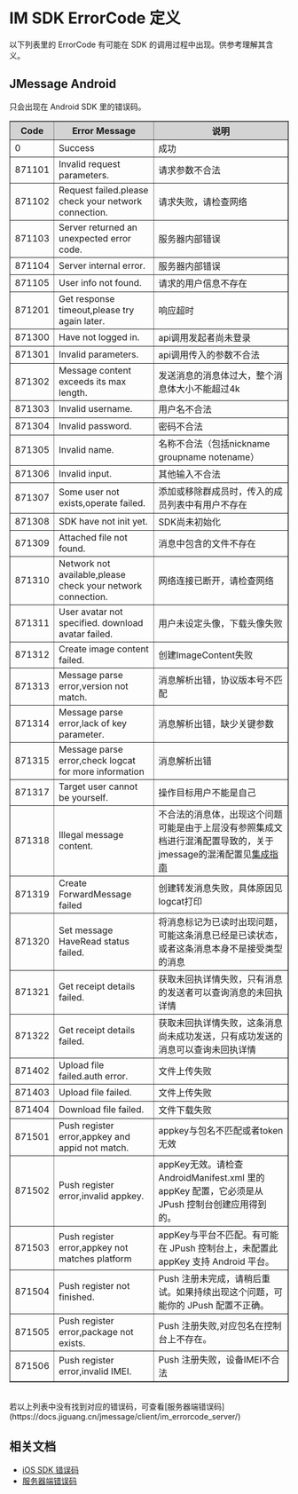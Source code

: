 # IM SDK ErrorCode 定义

以下列表里的 ErrorCode 有可能在 SDK 的调用过程中出现。供参考理解其含义。


## JMessage Android

只会出现在 Android SDK 里的错误码。

<div class="table-d" align="center" >
	<table border="1" width = "100%">
		<tr  bgcolor="#D3D3D3" >
			<th >Code</th>
			<th>Error Message</th>
			<th>说明</th>
		</tr>
	<tr >
	  <td>0</td>
	  <td>Success</td>
	  <td>成功</td>
	</tr>
    <tr >
      <td>871101</td>
      <td>Invalid request parameters.</td>
      <td>请求参数不合法</td>
    </tr>
    <tr >
      <td>871102</td>
      <td>Request failed.please check your network connection.</td>
      <td>请求失败，请检查网络</td>
    </tr>
    <tr >
      <td>871103</td>
      <td>Server returned an unexpected error code.</td>
      <td>服务器内部错误</td>
    </tr>
    <tr >
      <td>871104</td>
      <td>Server internal error.</td>
      <td>服务器内部错误</td>
    </tr>
    <tr >
      <td>871105</td>
      <td>User info not found.</td>
      <td>请求的用户信息不存在</td>
    </tr>
    <tr >
      <td>871201</td>
      <td>Get response timeout,please try again later.</td>
      <td>响应超时</td>
    </tr>
    <tr >
      <td>871300</td>
      <td>Have not logged in.</td>
      <td>api调用发起者尚未登录</td>
    </tr>
    <tr >
      <td>871301</td>
      <td>Invalid parameters.</td>
      <td>api调用传入的参数不合法</td>
    </tr>
    <tr >
      <td>871302</td>
      <td>Message content exceeds its max length.</td>
      <td>发送消息的消息体过大，整个消息体大小不能超过4k</td>
    </tr>
    <tr >
      <td>871303</td>
      <td>Invalid username.</td>
      <td>用户名不合法</td>
    </tr>
    <tr >
      <td>871304</td>
      <td>Invalid password.</td>
      <td>密码不合法</td>
    </tr>
    <tr >
      <td>871305</td>
      <td>Invalid name.</td>
      <td>名称不合法（包括nickname groupname notename）  </td>
    </tr>
    <tr >
      <td>871306</td>
      <td>Invalid input.</td>
      <td>其他输入不合法</td>
    </tr>
    <tr >
      <td>871307</td>
      <td>Some user not exists,operate failed.</td>
      <td>添加或移除群成员时，传入的成员列表中有用户不存在</td>
    </tr>
    <tr >
      <td>871308</td>
      <td>SDK have not init yet.</td>
      <td>SDK尚未初始化</td>
    </tr>
    <tr >
      <td>871309</td>
      <td>Attached file not found.</td>
      <td>消息中包含的文件不存在</td>
    </tr>
    <tr >
      <td>871310</td>
      <td>Network not available,please check your network connection.</td>
      <td>网络连接已断开，请检查网络</td>
    </tr>
    <tr >
      <td>871311</td>
      <td>User avatar not specified. download avatar failed.</td>
      <td>用户未设定头像，下载头像失败</td>
    </tr>
    <tr >
      <td>871312</td>
      <td>Create image content failed.</td>
      <td>创建ImageContent失败</td>
    </tr>
    <tr >
      <td>871313</td>
      <td>Message parse error,version not match.</td>
      <td>消息解析出错，协议版本号不匹配</td>
    </tr>
    <tr >
      <td>871314</td>
      <td>Message parse error,lack of key parameter.</td>
      <td>消息解析出错，缺少关键参数</td>
    </tr>
    <tr >
      <td>871315</td>
      <td>Message parse error,check logcat for more information</td>
      <td>消息解析出错</td>
    </tr>
    <tr >
      <td>871317</td>
      <td>Target user cannot be yourself.</td>
      <td>操作目标用户不能是自己</td>
    </tr>
    <tr >
      <td>871318</td>
      <td>Illegal message content.</td>
      <td>不合法的消息体，出现这个问题可能是由于上层没有参照集成文档进行混淆配置导致的，关于jmessage的混淆配置见<a href="../jmessage_android_guide/" target="_blank">集成指南</a></td>
    </tr>
    <tr >
      <td>871319</td>
      <td>Create ForwardMessage failed</td>
      <td>创建转发消息失败，具体原因见logcat打印</td>
    </tr>
    <tr >
      <td>871320</td>
      <td>Set message HaveRead status failed.</td>
      <td>将消息标记为已读时出现问题，可能这条消息已经是已读状态，或者这条消息本身不是接受类型的消息</td>
    </tr>
    <tr >
      <td>871321</td>
      <td>Get receipt details failed.</td>
      <td>获取未回执详情失败，只有消息的发送者可以查询消息的未回执详情</td>
    </tr>
    <tr >
      <td>871322</td>
      <td>Get receipt details failed.</td>
      <td>获取未回执详情失败，这条消息尚未成功发送，只有成功发送的消息可以查询未回执详情</td>
    </tr>
    <tr >
      <td>871402</td>
      <td>Upload file failed.auth error.</td>
      <td>文件上传失败</td>
    </tr>
    <tr >
      <td>871403</td>
      <td>Upload file failed.</td>
      <td>文件上传失败</td>
    </tr>
    <tr >
      <td>871404</td>
      <td>Download file failed.</td>
      <td>文件下载失败</td>
    </tr>
    <tr >
      <td>871501</td>
      <td>Push register error,appkey and appid not match.</td>
      <td>appkey与包名不匹配或者token无效</td>
    </tr>
    <tr >
      <td>871502</td>
      <td>Push register error,invalid appkey.</td>
      <td>appKey无效。请检查 AndroidManifest.xml 里的 appKey 配置，它必须是从 JPush 控制台创建应用得到的。</td>
    </tr>
    <tr >
      <td>871503</td>
      <td>Push register error,appkey not matches platform</td>
      <td>appKey与平台不匹配。有可能在 JPush 控制台上，未配置此 appKey 支持 Android 平台。</td>
    </tr>
    <tr>
      <td>871504</td>
      <td>Push register not finished.</td>
      <td>Push 注册未完成，请稍后重试。如果持续出现这个问题，可能你的 JPush 配置不正确。</td>
    </tr>
    <tr>
      <td>871505</td>
      <td>Push register error,package not exists.</td>
      <td>Push 注册失败,对应包名在控制台上不存在。</td>
    </tr>
    <tr>
      <td>871506</td>
      <td>Push register error,invalid IMEI.</td>
      <td>Push 注册失败，设备IMEI不合法</td>
    </tr>

</table>
</div>
<br>
若以上列表中没有找到对应的错误码，可查看[服务器端错误码](https://docs.jiguang.cn/jmessage/client/im_errorcode_server/)

## 相关文档

+ [iOS SDK 错误码](../client/im_errorcode_ios/)
+ [服务器端错误码](https://docs.jiguang.cn/jmessage/client/im_errorcode_server/)




